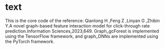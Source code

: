 # text
This is the core code of the reference: Qianlong H ,Feng Z ,Linyan G ,Zhibin Y.A novel graph-based feature interaction model for click-through rate prediction.Information Sciences,2023,649.
Graph_gcForest is implemented using the TensorFlow framework, and graph_DNNs are implemented using the PyTorch framework.
